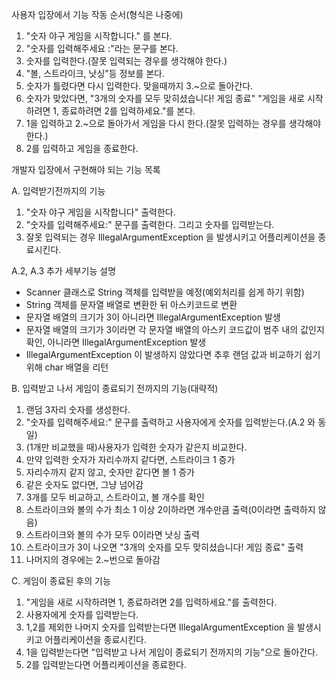 사용자 입장에서 기능 작동 순서(형식은 나중에)

1. "숫자 야구 게임을 시작합니다." 를 본다.
2. "숫자를 입력해주세요 :"라는 문구를 본다.
3. 숫자를 입력한다.(잘못 입력되는 경우를 생각해야 한다.)
4. "볼, 스트라이크, 낫싱"등 정보를 본다.
5. 숫자가 틀렸다면 다시 입력한다. 맞을때까지 3.~으로 돌아간다.
6. 숫자가 맞았다면,
   "3개의 숫자를 모두 맞히셨습니다! 게임 종료"
   "게임을 새로 시작하려면 1, 종료하려면 2를 입력하세요."를 본다.
7. 1을 입력하고 2.~으로 돌아가서 게임을 다시 한다.(잘못 입력하는 경우를 생각해야 한다.)
8. 2를 입력하고 게임을 종료한다.



개발자 입장에서 구현해야 되는 기능 목록


A. 입력받기전까지의 기능

1. "숫자 야구 게임을 시작합니다" 출력한다.
2. "숫자를 입력해주세요:" 문구를 출력한다. 그리고 숫자를 입력받는다.
3. 잘못 입력되는 경우 IllegalArgumentException 을 발생시키고 어플리케이션을 종료시킨다.


A.2, A.3 추가 세부기능 설명
- Scanner 클래스로 String 객체를 입력받을 예정(예외처리를 쉽게 하기 위함)
- String 객체를 문자열 배열로 변환한 뒤 아스키코드로 변환
- 문자열 배열의 크기가 3이 아니라면 IllegalArgumentException 발생
- 문자열 배열의 크기가 3이라면 각 문자열 배열의 아스키 코드값이 범주 내의 값인지 확인, 아니라면 IllegalArgumentException 발생
- IllegalArgumentException 이 발생하지 않았다면 추후 랜덤 값과 비교하기 쉽기 위해 char 배열을 리턴


B. 입력받고 나서 게임이 종료되기 전까지의 기능(대략적)

1. 랜덤 3자리 숫자를 생성한다.
2. "숫자를 입력해주세요:" 문구를 출력하고 사용자에게 숫자를 입력받는다.(A.2 와 동일)
3. (1개만 비교했을 때)사용자가 입력한 숫자가 같은지 비교한다.
4. 만약 입력한 숫자가 자리수까지 같다면, 스트라이크 1 증가
5. 자리수까지 같지 않고, 숫자만 같다면 볼 1 증가
6. 같은 숫자도 없다면, 그냥 넘어감
7. 3개를 모두 비교하고, 스트라이고, 볼 개수를 확인
8. 스트라이크와 볼의 수가 최소 1 이상 2이하라면 개수만큼 출력(0이라면 출력하지 않음)
9. 스트라이크와 볼의 수가 모두 0이라면 낫싱 출력
10. 스트라이크가 3이 나오면 "3개의 숫자를 모두 맞히셨습니다! 게임 종료" 출력
11. 나머지의 경우에는 2.~번으로 돌아감



C. 게임이 종료된 후의 기능

1. "게임을 새로 시작하려면 1, 종료하려면 2를 입력하세요."를 출력한다.
2. 사용자에게 숫자를 입력받는다.
3. 1,2를 제외한 나머지 숫자를 입력받는다면 IllegalArgumentException 을 발생시키고 어플리케이션을 종료시킨다.
4. 1을 입력받는다면 "입력받고 나서 게임이 종료되기 전까지의 기능"으로 돌아간다.
5. 2를 입력받는다면 어플리케이션을 종료한다.